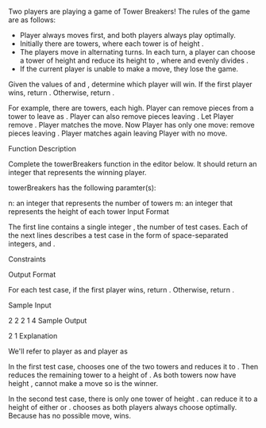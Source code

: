 Two players are playing a game of Tower Breakers! The rules of the game are as follows:

- Player  always moves first, and both players always play optimally.
- Initially there are  towers, where each tower is of height .
- The players move in alternating turns. In each turn, a player can choose a tower of height  and reduce its height to , where  and  evenly divides .
- If the current player is unable to make a move, they lose the game.


Given the values of  and , determine which player will win. If the first player wins, return . Otherwise, return .

For example, there are  towers, each  high. Player  can remove  pieces from a tower to leave  as . Player  can also remove  pieces leaving . Let Player  remove . Player  matches the move. Now Player  has only one move: remove  pieces leaving . Player  matches again leaving Player  with no move.

Function Description

Complete the towerBreakers function in the editor below. It should return an integer that represents the winning player.

towerBreakers has the following paramter(s):

n: an integer that represents the number of towers
m: an integer that represents the height of each tower
Input Format

The first line contains a single integer , the number of test cases.
Each of the next  lines describes a test case in the form of  space-separated integers,  and .

Constraints

Output Format

For each test case, if the first player wins, return . Otherwise, return .

Sample Input

2
2 2
1 4
Sample Output

2
1
Explanation

We'll refer to player  as  and player  as 

In the first test case,  chooses one of the two towers and reduces it to . Then  reduces the remaining tower to a height of . As both towers now have height ,  cannot make a move so  is the winner.

In the second test case, there is only one tower of height .  can reduce it to a height of either  or .  chooses  as both players always choose optimally. Because  has no possible move,  wins.
